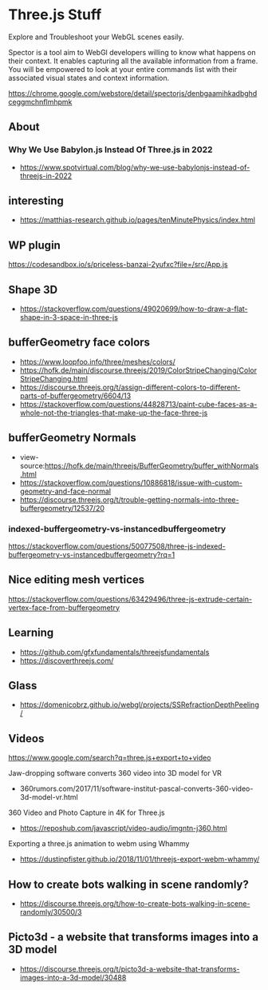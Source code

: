 # Three.js Stuff

Explore and Troubleshoot your WebGL scenes easily.

Spector is a tool aim to WebGl developers willing to know what happens on their context. It enables capturing all the available information from a frame. You will be empowered to look at your entire commands list with their associated visual states and context information.

https://chrome.google.com/webstore/detail/spectorjs/denbgaamihkadbghdceggmchnflmhpmk

## About

### Why We Use Babylon.js Instead Of Three.js in 2022

* https://www.spotvirtual.com/blog/why-we-use-babylonjs-instead-of-threejs-in-2022


## interesting

* https://matthias-research.github.io/pages/tenMinutePhysics/index.html

## WP plugin

https://codesandbox.io/s/priceless-banzai-2yufxc?file=/src/App.js


## Shape 3D

* https://stackoverflow.com/questions/49020699/how-to-draw-a-flat-shape-in-3-space-in-three-js

## bufferGeometry face colors

* https://www.loopfoo.info/three/meshes/colors/
* https://hofk.de/main/discourse.threejs/2019/ColorStripeChanging/ColorStripeChanging.html
* https://discourse.threejs.org/t/assign-different-colors-to-different-parts-of-buffergeometry/6604/13
* https://stackoverflow.com/questions/44828713/paint-cube-faces-as-a-whole-not-the-triangles-that-make-up-the-face-three-js


## bufferGeometry Normals

* view-source:https://hofk.de/main/threejs/BufferGeometry/buffer_withNormals.html
* https://stackoverflow.com/questions/10886818/issue-with-custom-geometry-and-face-normal
* https://discourse.threejs.org/t/trouble-getting-normals-into-three-buffergeometry/12537/20

### indexed-buffergeometry-vs-instancedbuffergeometry

https://stackoverflow.com/questions/50077508/three-js-indexed-buffergeometry-vs-instancedbuffergeometry?rq=1

## Nice editing mesh vertices

https://stackoverflow.com/questions/63429496/three-js-extrude-certain-vertex-face-from-buffergeometry

## Learning

* https://github.com/gfxfundamentals/threejsfundamentals
* https://discoverthreejs.com/

## Glass

* https://domenicobrz.github.io/webgl/projects/SSRefractionDepthPeeling/


## Videos

https://www.google.com/search?q=three.js+export+to+video

Jaw-dropping software converts 360 video into 3D model for VR
* 360rumors.com/2017/11/software-institut-pascal-converts-360-video-3d-model-vr.html

360 Video and Photo Capture in 4K for Three.js
* https://reposhub.com/javascript/video-audio/imgntn-j360.html

Exporting a three.js animation to webm using Whammy
* https://dustinpfister.github.io/2018/11/01/threejs-export-webm-whammy/

## How to create bots walking in scene randomly?

* https://discourse.threejs.org/t/how-to-create-bots-walking-in-scene-randomly/30500/3

## Picto3d - a website that transforms images into a 3D model

* https://discourse.threejs.org/t/picto3d-a-website-that-transforms-images-into-a-3d-model/30488

